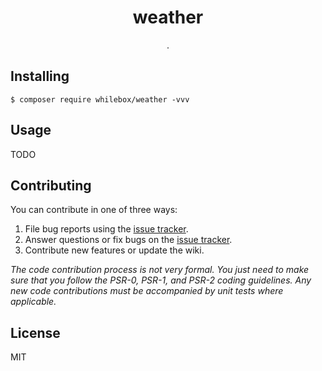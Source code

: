 <h1 align="center"> weather </h1>

<p align="center"> .</p>


## Installing

```shell
$ composer require whilebox/weather -vvv
```

## Usage

TODO

## Contributing

You can contribute in one of three ways:

1. File bug reports using the [issue tracker](https://github.com/whilebox/weather/issues).
2. Answer questions or fix bugs on the [issue tracker](https://github.com/whilebox/weather/issues).
3. Contribute new features or update the wiki.

_The code contribution process is not very formal. You just need to make sure that you follow the PSR-0, PSR-1, and PSR-2 coding guidelines. Any new code contributions must be accompanied by unit tests where applicable._

## License

MIT